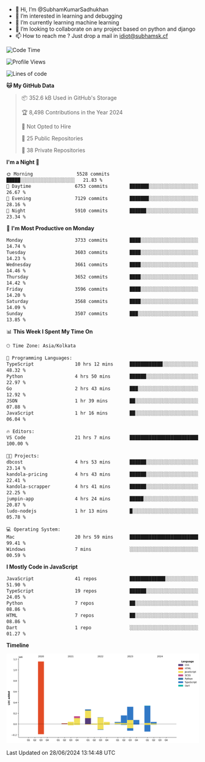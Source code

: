 - 👋 Hi, I’m @SubhamKumarSadhukhan
- 👀 I’m interested in learning and debugging
- 🌱 I’m currently learning machine learning
- 💞️ I’m looking to collaborate on any project based on python and django
- 📫 How to reach me ?
      Just drop a mail in idiot@subhamsk.cf

<!---
SubhamKumarSadhukhan/SubhamKumarSadhukhan is a ✨ special ✨ repository because its `README.md` (this file) appears on your GitHub profile.
You can click the Preview link to take a look at your changes.
--->


<!--START_SECTION:waka-->
![Code Time](http://img.shields.io/badge/Code%20Time-2%2C273%20hrs%2013%20mins-blue)

![Profile Views](http://img.shields.io/badge/Profile%20Views-1-blue)

![Lines of code](https://img.shields.io/badge/From%20Hello%20World%20I%27ve%20Written-2.7%20million%20lines%20of%20code-blue)

**🐱 My GitHub Data** 

> 📦 352.6 kB Used in GitHub's Storage 
 > 
> 🏆 8,498 Contributions in the Year 2024
 > 
> 🚫 Not Opted to Hire
 > 
> 📜 25 Public Repositories 
 > 
> 🔑 38 Private Repositories 
 > 
**I'm a Night 🦉** 

```text
🌞 Morning                5528 commits        █████░░░░░░░░░░░░░░░░░░░░   21.83 % 
🌆 Daytime                6753 commits        ███████░░░░░░░░░░░░░░░░░░   26.67 % 
🌃 Evening                7129 commits        ███████░░░░░░░░░░░░░░░░░░   28.16 % 
🌙 Night                  5910 commits        ██████░░░░░░░░░░░░░░░░░░░   23.34 % 
```
📅 **I'm Most Productive on Monday** 

```text
Monday                   3733 commits        ████░░░░░░░░░░░░░░░░░░░░░   14.74 % 
Tuesday                  3603 commits        ████░░░░░░░░░░░░░░░░░░░░░   14.23 % 
Wednesday                3661 commits        ████░░░░░░░░░░░░░░░░░░░░░   14.46 % 
Thursday                 3652 commits        ████░░░░░░░░░░░░░░░░░░░░░   14.42 % 
Friday                   3596 commits        ████░░░░░░░░░░░░░░░░░░░░░   14.20 % 
Saturday                 3568 commits        ████░░░░░░░░░░░░░░░░░░░░░   14.09 % 
Sunday                   3507 commits        ███░░░░░░░░░░░░░░░░░░░░░░   13.85 % 
```


📊 **This Week I Spent My Time On** 

```text
🕑︎ Time Zone: Asia/Kolkata

💬 Programming Languages: 
TypeScript               10 hrs 12 mins      ████████████░░░░░░░░░░░░░   48.32 % 
Python                   4 hrs 50 mins       ██████░░░░░░░░░░░░░░░░░░░   22.97 % 
Go                       2 hrs 43 mins       ███░░░░░░░░░░░░░░░░░░░░░░   12.92 % 
JSON                     1 hr 39 mins        ██░░░░░░░░░░░░░░░░░░░░░░░   07.88 % 
JavaScript               1 hr 16 mins        ██░░░░░░░░░░░░░░░░░░░░░░░   06.04 % 

🔥 Editors: 
VS Code                  21 hrs 7 mins       █████████████████████████   100.00 % 

🐱‍💻 Projects: 
dbcost                   4 hrs 53 mins       ██████░░░░░░░░░░░░░░░░░░░   23.14 % 
kandola-pricing          4 hrs 43 mins       ██████░░░░░░░░░░░░░░░░░░░   22.41 % 
kandola-scrapper         4 hrs 41 mins       ██████░░░░░░░░░░░░░░░░░░░   22.25 % 
jumpin-app               4 hrs 24 mins       █████░░░░░░░░░░░░░░░░░░░░   20.87 % 
ludo-nodejs              1 hr 13 mins        █░░░░░░░░░░░░░░░░░░░░░░░░   05.78 % 

💻 Operating System: 
Mac                      20 hrs 59 mins      █████████████████████████   99.41 % 
Windows                  7 mins              ░░░░░░░░░░░░░░░░░░░░░░░░░   00.59 % 
```

**I Mostly Code in JavaScript** 

```text
JavaScript               41 repos            █████████████░░░░░░░░░░░░   51.90 % 
TypeScript               19 repos            ██████░░░░░░░░░░░░░░░░░░░   24.05 % 
Python                   7 repos             ██░░░░░░░░░░░░░░░░░░░░░░░   08.86 % 
HTML                     7 repos             ██░░░░░░░░░░░░░░░░░░░░░░░   08.86 % 
Dart                     1 repo              ░░░░░░░░░░░░░░░░░░░░░░░░░   01.27 % 
```



**Timeline**

![Lines of Code chart](https://raw.githubusercontent.com/SubhamKumarSadhukhan/SubhamKumarSadhukhan/main/assets/bar_graph.png)


 Last Updated on 28/06/2024 13:14:48 UTC
<!--END_SECTION:waka-->
